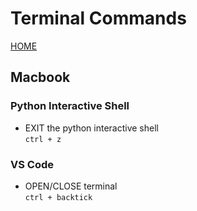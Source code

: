 # Terminal Commands
[HOME](../README.md)

## Macbook

### Python Interactive Shell  

- EXIT the python interactive shell  
```ctrl + z```  

### VS Code
- OPEN/CLOSE terminal  
```ctrl + backtick```  

